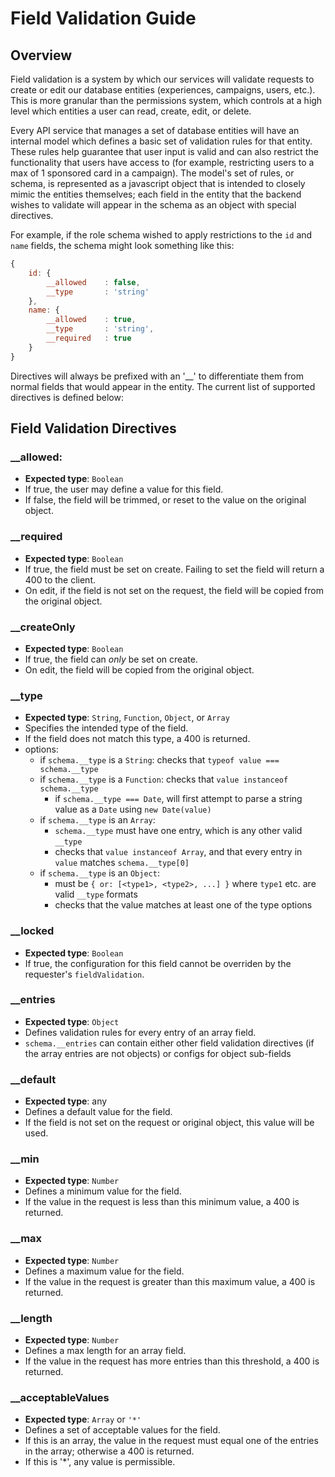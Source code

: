 Field Validation Guide
======================

## Overview
Field validation is a system by which our services will validate requests to create or edit our database entities (experiences, campaigns, users, etc.). This is more granular than the permissions system, which controls at a high level which entities a user can read, create, edit, or delete.

Every API service that manages a set of database entities will have an internal model which defines a basic set of validation rules for that entity. These rules help guarantee that user input is valid and can also restrict the functionality that users have access to (for example, restricting users to a max of 1 sponsored card in a campaign). The model's set of rules, or schema, is represented as a javascript object that is intended to closely mimic the entities themselves; each field in the entity that the backend wishes to validate will appear in the schema as an object with special directives.

For example, if the role schema wished to apply restrictions to the `id` and `name` fields, the schema might look something like this:
```javascript
{
    id: {
        __allowed    : false,
        __type       : 'string'
    },
    name: {
        __allowed    : true,
        __type       : 'string',
        __required   : true
    }
}
```

Directives will always be prefixed with an '__' to differentiate them from normal fields that would appear in the entity. The current list of supported directives is defined below:

## Field Validation Directives

### __allowed:
- **Expected type**: `Boolean`
- If true, the user may define a value for this field.
- If false, the field will be trimmed, or reset to the value on the original object.

### __required
- **Expected type**: `Boolean`
- If true, the field must be set on create. Failing to set the field will return a 400 to the client.
- On edit, if the field is not set on the request, the field will be copied from the original object.

### __createOnly
- **Expected type**: `Boolean`
- If true, the field can *only* be set on create.
- On edit, the field will be copied from the original object.

### __type
- **Expected type**: `String`, `Function`, `Object`, or `Array`
- Specifies the intended type of the field.
- If the field does not match this type, a 400 is returned.
- options:
    - if `schema.__type` is a `String`: checks that `typeof value === schema.__type`
    - if `schema.__type` is a `Function`: checks that `value instanceof schema.__type`
        - if `schema.__type === Date`, will first attempt to parse a string value as a `Date` using `new Date(value)`
    - if `schema.__type` is an `Array`:
        - `schema.__type` must have one entry, which is any other valid `__type`
        - checks that `value instanceof Array`, and that every entry in `value` matches `schema.__type[0]`
    - if `schema.__type` is an `Object`:
        - must be `{ or: [<type1>, <type2>, ...] }` where `type1` etc. are valid `__type` formats
        - checks that the value matches at least one of the type options

### __locked
- **Expected type**: `Boolean`
- If true, the configuration for this field cannot be overriden by the requester's `fieldValidation`.

### __entries
- **Expected type**: `Object`
- Defines validation rules for every entry of an array field.
- `schema.__entries` can contain either other field validation directives (if the array entries are not objects) or configs for object sub-fields

### __default
- **Expected type**: any
- Defines a default value for the field.
- If the field is not set on the request or original object, this value will be used.

### __min
- **Expected type**: `Number`
- Defines a minimum value for the field.
- If the value in the request is less than this minimum value, a 400 is returned.

### __max
- **Expected type**: `Number`
- Defines a maximum value for the field.
- If the value in the request is greater than this maximum value, a 400 is returned.

### __length
- **Expected type**: `Number`
- Defines a max length for an array field.
- If the value in the request has more entries than this threshold, a 400 is returned.

### __acceptableValues
- **Expected type**: `Array` or `'*'`
- Defines a set of acceptable values for the field.
- If this is an array, the value in the request must equal one of the entries in the array; otherwise a 400 is returned.
- If this is '*', any value is permissible.

